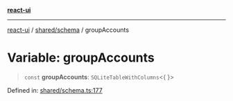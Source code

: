 [**react-ui**](../../../README.md)

***

[react-ui](../../../README.md) / [shared/schema](../README.md) / groupAccounts

# Variable: groupAccounts

> `const` **groupAccounts**: `SQLiteTableWithColumns`\<\{ \}\>

Defined in: [shared/schema.ts:177](https://github.com/UWA-CITS5206-DMR/react-ui/blob/7050e78c07ed514b5a3e8c4228a2104c7641f592/shared/schema.ts#L177)
